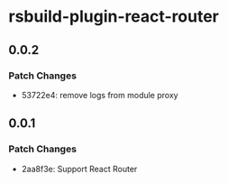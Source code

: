 # rsbuild-plugin-react-router

## 0.0.2

### Patch Changes

- 53722e4: remove logs from module proxy

## 0.0.1

### Patch Changes

- 2aa8f3e: Support React Router
